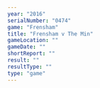 ```yaml
---
year: "2016"
serialNumber: "0474" 
game: "Frensham"
title: "Frensham v The Min"
gameLocation: ""
gameDate: ""
shortReport: ""
result: ""
resultType: ""
type: "game"
---
```

